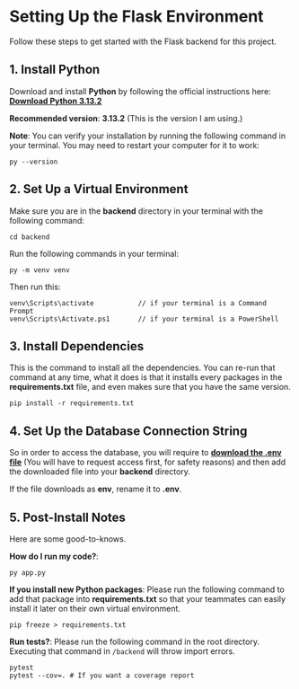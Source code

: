 # Setting Up the Flask Environment

Follow these steps to get started with the Flask backend for this project.

## 1. Install Python
Download and install **Python** by following the official instructions here:  
[**Download Python 3.13.2**](https://www.python.org/downloads/release/python-3132/)

 **Recommended version**: **3.13.2** (This is the version I am using.)

 **Note**: You can verify your installation by running the following command in your terminal. You may need to restart your computer for it to work:
 ```
 py --version
 ```

## 2. Set Up a Virtual Environment
Make sure you are in the **backend** directory in your terminal with the following command:
```
cd backend
```
Run the following commands in your terminal:
```
py -m venv venv
```
Then run this:
```
venv\Scripts\activate           // if your terminal is a Command Prompt
venv\Scripts\Activate.ps1       // if your terminal is a PowerShell
```

## 3. Install Dependencies
This is the command to install all the dependencies. You can re-run that command at any time, what it does is that it installs every packages in the **requirements.txt** file, and even makes sure that you have the same version.
```
pip install -r requirements.txt
```

## 4. Set Up the Database Connection String
So in order to access the database, you will require to [**download the .env file**](https://drive.google.com/file/d/1vuFKdbHLn6MdlfHscSPd-qZvx7gsAypB/view?usp=sharing) (You will have to request access first, for safety reasons) and then add the downloaded file into your **backend** directory.

If the file downloads as **env**, rename it to **.env**.

## 5. Post-Install Notes
Here are some good-to-knows.

**How do I run my code?**:
```
py app.py
```

**If you install new Python packages**: Please run the following command to add that package into **requirements.txt** so that your teammates can easily install it later on their own virtual environment.
```
pip freeze > requirements.txt
```

**Run tests?**: Please run the following command in the root directory. Executing that command in `/backend` will throw import errors.
```
pytest
pytest --cov=. # If you want a coverage report
```